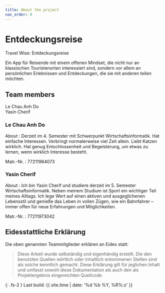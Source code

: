 ```yaml
---
title: About the project
nav_order: 0
---
```

# Entdeckungsreise
Travel Wise: Entdeckungsreise

Ein App für Reisende mit einem offenen Mindset, die nicht nur an klassischen Touristenorten interessiert sind, sondern vor allem an persönlichen Erlebnissen und Entdeckungen, die sie mit anderen teilen möchten.

## Team members
Le Chau Anh Do <br>
Yasin Cherif
### Le Chau Anh Do

About
: Derzeit im 4. Semester mit Schwerpunkt Wirtschaftsinformatik. Hat einfache Interessen. Verbringt normalerweise viel Zeit allein. Liebt Katzen wirklich. Hat genug Entschlossenheit und Begeisterung, um etwas zu lernen, wenn wirklich Interesse besteht.

Matr.-Nr.
: 77211984073

### Yasin Cherif

About
: Ich bin Yasin Cherif und studiere derzeit im 5. Semester Wirtschaftsinformatik. Neben meinem Studium ist Sport ein wichtiger Teil meines Alltags. Ich lege Wert auf einen aktiven und ausgeglichenen Lebensstil und genieße das Leben in vollen Zügen, wie ein Bahnfahrer – immer offen für neue Erfahrungen und Möglichkeiten.

Matr.-Nr.
: 77211973042

## Eidesstattliche Erklärung

Die oben genannten Teammitglieder erklären an Eides statt:

> Diese Arbeit wurde selbständig und eigenhändig erstellt. Die den benutzten Quellen wörtlich oder inhaltlich entommenen Stellen sind als solche kenntlich gemacht. Diese Erklärung gilt für jeglichen Inhalt und umfasst sowohl diese Dokumentation als auch den als Projektergebnis eingereichten Quellcode.

{: .fs-2 }
Last build: {{ site.time | date: '%d %b %Y, %R%:z' }}

